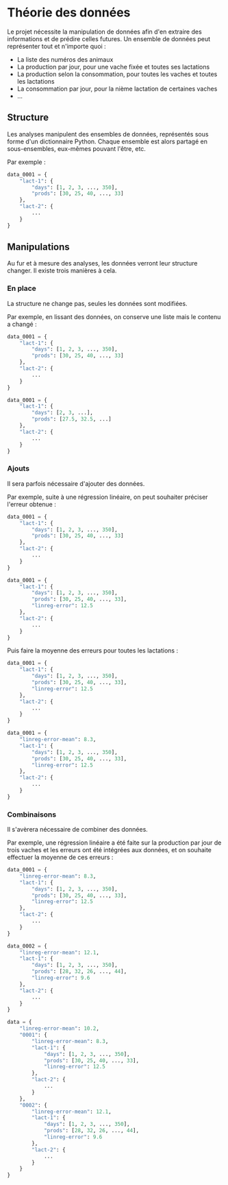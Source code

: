 # Théorie des données

Le projet nécessite la manipulation de données afin d'en extraire des 
informations et de prédire celles futures. Un ensemble de données peut 
représenter tout et n'importe quoi :

* La liste des numéros des animaux
* La production par jour, pour une vache fixée et toutes ses lactations
* La production selon la consommation, pour toutes les vaches et toutes les 
lactations
* La consommation par jour, pour la nième lactation de certaines vaches
* ...

## Structure

Les analyses manipulent des ensembles de données, représentés sous forme d'un 
dictionnaire Python. Chaque ensemble est alors partagé en sous-ensembles, 
eux-mêmes pouvant l'être, etc.

Par exemple :

```python
data_0001 = {
    "lact-1": {
        "days": [1, 2, 3, ..., 350],
        "prods": [30, 25, 40, ..., 33]
    },
    "lact-2": {
        ...
    }
}
```

## Manipulations

Au fur et à mesure des analyses, les données verront leur structure changer. Il 
existe trois manières à cela.

### En place

La structure ne change pas, seules les données sont modifiées. 

Par exemple, en lissant des données, on conserve une liste mais le contenu a 
changé :

```python
data_0001 = {
    "lact-1": {
        "days": [1, 2, 3, ..., 350],
        "prods": [30, 25, 40, ..., 33]
    },
    "lact-2": {
        ...
    }
}
```

```python
data_0001 = {
    "lact-1": {
        "days": [2, 3, ...],
        "prods": [27.5, 32.5, ...]
    },
    "lact-2": {
        ...
    }
}
```

### Ajouts

Il sera parfois nécessaire d'ajouter des données. 

Par exemple, suite à une régression linéaire, on peut souhaiter préciser 
l'erreur obtenue :


```python
data_0001 = {
    "lact-1": {
        "days": [1, 2, 3, ..., 350],
        "prods": [30, 25, 40, ..., 33]
    },
    "lact-2": {
        ...
    }
}
```

```python
data_0001 = {
    "lact-1": {
        "days": [1, 2, 3, ..., 350],
        "prods": [30, 25, 40, ..., 33],
        "linreg-error": 12.5
    },
    "lact-2": {
        ...
    }
}
```

Puis faire la moyenne des erreurs pour toutes les lactations :

```python
data_0001 = {
    "lact-1": {
        "days": [1, 2, 3, ..., 350],
        "prods": [30, 25, 40, ..., 33],
        "linreg-error": 12.5
    },
    "lact-2": {
        ...
    }
}
```

```python
data_0001 = {
    "linreg-error-mean": 8.3,
    "lact-1": {
        "days": [1, 2, 3, ..., 350],
        "prods": [30, 25, 40, ..., 33],
        "linreg-error": 12.5
    },
    "lact-2": {
        ...
    }
}
```

### Combinaisons

Il s'avèrera nécessaire de combiner des données. 

Par exemple, une régression linéaire a été faite sur la production par jour de 
trois vaches et les erreurs ont été intégrées aux données, et on souhaite 
effectuer la moyenne de ces erreurs :


```python
data_0001 = {
    "linreg-error-mean": 8.3,
    "lact-1": {
        "days": [1, 2, 3, ..., 350],
        "prods": [30, 25, 40, ..., 33],
        "linreg-error": 12.5
    },
    "lact-2": {
        ...
    }
}

data_0002 = {
    "linreg-error-mean": 12.1,
    "lact-1": {
        "days": [1, 2, 3, ..., 350],
        "prods": [28, 32, 26, ..., 44],
        "linreg-error": 9.6
    },
    "lact-2": {
        ...
    }
}
```

```python
data = {
    "linreg-error-mean": 10.2,
    "0001": {
        "linreg-error-mean": 8.3,
        "lact-1": {
            "days": [1, 2, 3, ..., 350],
            "prods": [30, 25, 40, ..., 33],
            "linreg-error": 12.5
        },
        "lact-2": {
            ...
        }
    },
    "0002": {
        "linreg-error-mean": 12.1,
        "lact-1": {
            "days": [1, 2, 3, ..., 350],
            "prods": [28, 32, 26, ..., 44],
            "linreg-error": 9.6
        },
        "lact-2": {
            ...
        }
    }
}
```
